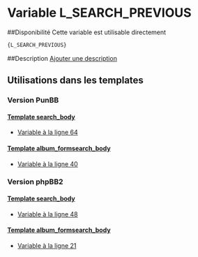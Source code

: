 # Variable L_SEARCH_PREVIOUS

##Disponibilité
Cette variable est utilisable directement

```html
{L_SEARCH_PREVIOUS}
```

##Description
[Ajouter une description](https://fa-tvars.appspot.com/var/L_SEARCH_PREVIOUS)

## Utilisations dans les templates

### Version PunBB

#### [Template search_body](punbb/search_body.md#readme)
* [Variable &agrave; la ligne 64](../punbb/search_body.tpl#L64)

#### [Template album_formsearch_body](punbb/album_formsearch_body.md#readme)
* [Variable &agrave; la ligne 40](../punbb/album_formsearch_body.tpl#L40)

### Version phpBB2

#### [Template search_body](subsilver/search_body.md#readme)
* [Variable &agrave; la ligne 48](../subsilver/search_body.tpl#L48)

#### [Template album_formsearch_body](subsilver/album_formsearch_body.md#readme)
* [Variable &agrave; la ligne 21](../subsilver/album_formsearch_body.tpl#L21)